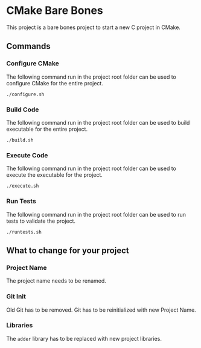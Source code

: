 # CMake Bare Bones
This project is a bare bones project to start a new C project in CMake.

## Commands
### Configure CMake
The following command run in the project root folder can be used to configure CMake for the entire project.

    ./configure.sh

### Build Code
The following command run in the project root folder can be used to build executable for the entire project.

    ./build.sh

### Execute Code
The following command run in the project root folder can be used to execute the executable for the project.

    ./execute.sh

### Run Tests
The following command run in the project root folder can be used to run tests to validate the project.

    ./runtests.sh

## What to change for your project
### Project Name
The project name needs to be renamed.

### Git Init
Old Git has to be removed. Git has to be reinitialized with new Project Name.

### Libraries
The `adder` library has to be replaced with new project libraries.